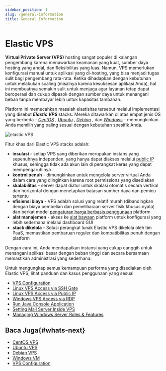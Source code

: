 ```yaml
---
sidebar_position: 1
slug: /general-information
title: General Information
---
```


# Elastic VPS

**Virtual Private Server (VPS)** hosting sangat populer di kalangan pengembang karena menawarkan keamanan yang kuat, sumber daya hosting yang andal, dan fleksibilitas yang luas. Namun, VPS memerlukan konfigurasi manual untuk aplikasi yang di-hosting, yang bisa menjadi tugas sulit bagi pengembang rata-rata. Ketika dihadapkan dengan kebutuhan untuk melakukan scaling (misalnya karena kesuksesan aplikasi Anda), hal ini membuatnya semakin sulit untuk menjaga agar layanan tetap dapat beroperasi dan cukup dipasok dengan sumber daya untuk menangani beban tanpa membayar lebih untuk kapasitas tambahan.

Platform ini memecahkan masalah elastisitas tersebut melalui implementasi yang disebut _**Elastic VPS**_ stacks. Mereka ditawarkan di atas empat jenis OS yang berbeda - _[CentOS](https://docs.dewacloud.com/vps-centos/)_ , _[Ubuntu](https://www.virtuozzo.com/application-platform-docs/vps-ubuntu/)_ , _[Debian](https://www.virtuozzo.com/application-platform-docs/debian-vps/)_ , dan _[Windows](https://docs.dewacloud.com/win-vm/)_ - memungkinkan Anda memilih yang paling sesuai dengan kebutuhan spesifik Anda.

![elastic VPS](#)

Fitur khas dari Elastic VPS stacks adalah:

- **insulasi** - setiap VPS yang diberikan merupakan instans yang sepenuhnya independen, yang hanya dapat diakses melalui [public IP](https://docs.dewacloud.com/public-ip/) khusus, sehingga tidak ada akun lain di perangkat keras yang dapat mempengaruhinya
- **kontrol penuh** - dimungkinkan untuk mengelola server virtual Anda dalam cara yang diinginkan karena root permissions yang disediakan
- **skalabilitas** - server dapat diatur untuk skalasi otomatis secara vertikal dan horizontal dengan menetapkan batasan sumber daya dan pemicu tertentu
- **efisiensi biaya** - VPS adalah solusi yang relatif murah (dibandingkan dengan biaya pembelian dan pemeliharaan server fisik khusus nyata) dan berkat model [pengaturan harga berbasis penggunaan](https://docs.dewacloud.com/pricing-model/) platform
- **alat manajemen** - akses ke [alat bawaan](https://docs.dewacloud.com/vps-configuration/#elastic-vps-inbuilt-tools) platform untuk konfigurasi yang lebih sederhana melalui dashboard GUI
- **stack dikelola** - Solusi perangkat lunak Elastic VPS dikelola oleh tim PaaS, memastikan pembaruan reguler dan kompatibilitas penuh dengan platform

Dengan cara ini, Anda mendapatkan instansi yang cukup canggih untuk menangani aplikasi besar dengan beban tinggi dan secara bersamaan memastikan administrasi yang sederhana.

Untuk mengungkap semua kemampuan performa yang disediakan oleh Elastic VPS, lihat panduan dan kasus penggunaan yang sesuai:

- [VPS Configuration](https://docs.dewacloud.com/vps-configuration/)
- [Linux VPS Access via SSH Gate](https://docs.dewacloud.com/vps-ssh-gate/)
- [Linux VPS Access via Public IP](https://docs.dewacloud.com/vps-public-ip/)
- [Windows VPS Access via RDP](https://docs.dewacloud.com/win-rdp-access/)
- [Run Java Console Application](https://docs.dewacloud.com/standalone-application/)
- [Setting Mail Server Inside VPS](https://docs.dewacloud.com/adding-mail-server-vps/)
- [Managing Windows Server Roles & Features](https://docs.dewacloud.com/win-vps-roles-features/)

## Baca Juga{#whats-next}

- [CentOS VPS](https://docs.dewacloud.com/vps-centos/)
- [Ubuntu VPS](https://docs.dewacloud.com/vps-ubuntu/)
- [Debian VPS](https://docs.dewacloud.com/debian-vps/)
- [Windows VM](https://docs.dewacloud.com/win-vm/)
- [VPS Configuration](https://docs.dewacloud.com/vps-configuration/)